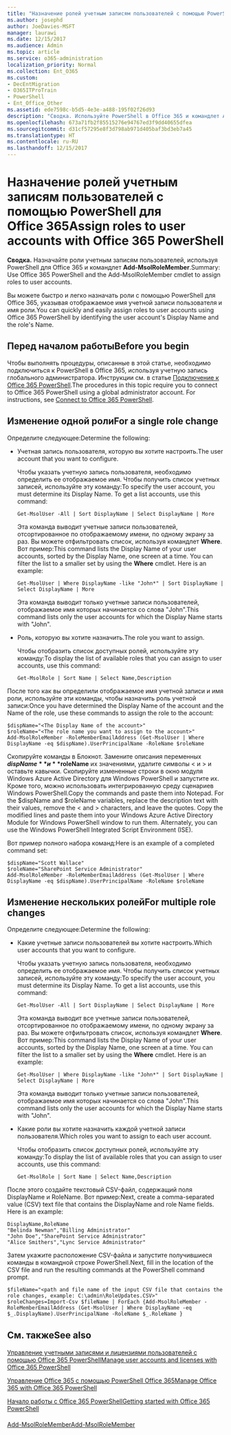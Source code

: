 ```yaml
---
title: "Назначение ролей учетным записям пользователей с помощью PowerShell для Office 365"
ms.author: josephd
author: JoeDavies-MSFT
manager: laurawi
ms.date: 12/15/2017
ms.audience: Admin
ms.topic: article
ms.service: o365-administration
localization_priority: Normal
ms.collection: Ent_O365
ms.custom:
- DecEntMigration
- O365ITProTrain
- PowerShell
- Ent_Office_Other
ms.assetid: ede7598c-b5d5-4e3e-a488-195f02f26d93
description: "Сводка. Используйте PowerShell в Office 365 и командлет Add-MsolRoleMember для назначения ролей учетным записям пользователей."
ms.openlocfilehash: 673a71fb2f85515276e94767ed3f9dd40655dfea
ms.sourcegitcommit: d31cf57295e8f3d798ab971d405baf3bd3eb7a45
ms.translationtype: HT
ms.contentlocale: ru-RU
ms.lasthandoff: 12/15/2017
---
```

# <a name="assign-roles-to-user-accounts-with-office-365-powershell"></a><span data-ttu-id="f13bb-103">Назначение ролей учетным записям пользователей с помощью PowerShell для Office 365</span><span class="sxs-lookup"><span data-stu-id="f13bb-103">Assign roles to user accounts with Office 365 PowerShell</span></span>

 <span data-ttu-id="f13bb-104">**Сводка.** Назначайте роли учетным записям пользователей, используя PowerShell для Office 365 и командлет **Add-MsolRoleMember**.</span><span class="sxs-lookup"><span data-stu-id="f13bb-104">Summary: Use Office 365 PowerShell and the Add-MsolRoleMember cmdlet to assign roles to user accounts.</span></span>
  
<span data-ttu-id="f13bb-105">Вы можете быстро и легко назначать роли с помощью PowerShell для Office 365, указывая отображаемое имя учетной записи пользователя и имя роли.</span><span class="sxs-lookup"><span data-stu-id="f13bb-105">You can quickly and easily assign roles to user accounts using Office 365 PowerShell by identifying the user account's Display Name and the role's Name.</span></span>
  
## <a name="before-you-begin"></a><span data-ttu-id="f13bb-106">Перед началом работы</span><span class="sxs-lookup"><span data-stu-id="f13bb-106">Before you begin</span></span>

<span data-ttu-id="f13bb-p101">Чтобы выполнять процедуры, описанные в этой статье, необходимо подключиться к PowerShell в Office 365, используя учетную запись глобального администратора. Инструкции см. в статье [Подключение к Office 365 PowerShell](connect-to-office-365-powershell.md).</span><span class="sxs-lookup"><span data-stu-id="f13bb-p101">The procedures in this topic require you to connect to Office 365 PowerShell using a global administrator account. For instructions, see [Connect to Office 365 PowerShell](connect-to-office-365-powershell.md).</span></span>
  
## <a name="for-a-single-role-change"></a><span data-ttu-id="f13bb-109">Изменение одной роли</span><span class="sxs-lookup"><span data-stu-id="f13bb-109">For a single role change</span></span>

<span data-ttu-id="f13bb-110">Определите следующее:</span><span class="sxs-lookup"><span data-stu-id="f13bb-110">Determine the following:</span></span>
  
- <span data-ttu-id="f13bb-111">Учетная запись пользователя, которую вы хотите настроить.</span><span class="sxs-lookup"><span data-stu-id="f13bb-111">The user account that you want to configure.</span></span>
    
    <span data-ttu-id="f13bb-p102">Чтобы указать учетную запись пользователя, необходимо определить ее отображаемое имя. Чтобы получить список учетных записей, используйте эту команду:</span><span class="sxs-lookup"><span data-stu-id="f13bb-p102">To specify the user account, you must determine its Display Name. To get a list accounts, use this command:</span></span>
    
  ```
  Get-MsolUser -All | Sort DisplayName | Select DisplayName | More
  ```

    <span data-ttu-id="f13bb-p103">Эта команда выводит учетные записи пользователей, отсортированное по отображаемому имени, по одному экрану за раз. Вы можете отфильтровать список, используя командлет **Where**. Вот пример:</span><span class="sxs-lookup"><span data-stu-id="f13bb-p103">This command lists the Display Name of your user accounts, sorted by the Display Name, one screen at a time. You can filter the list to a smaller set by using the **Where** cmdlet. Here is an example:</span></span>
    
  ```
  Get-MsolUser | Where DisplayName -like "John*" | Sort DisplayName | Select DisplayName | More
  ```

    <span data-ttu-id="f13bb-117">Эта команда выводит только учетные записи пользователей, отображаемое имя которых начинается со слова "John".</span><span class="sxs-lookup"><span data-stu-id="f13bb-117">This command lists only the user accounts for which the Display Name starts with "John".</span></span>
    
- <span data-ttu-id="f13bb-118">Роль, которую вы хотите назначить.</span><span class="sxs-lookup"><span data-stu-id="f13bb-118">The role you want to assign.</span></span>
    
    <span data-ttu-id="f13bb-119">Чтобы отобразить список доступных ролей, используйте эту команду:</span><span class="sxs-lookup"><span data-stu-id="f13bb-119">To display the list of available roles that you can assign to user accounts, use this command:</span></span>
    
  ```
  Get-MsolRole | Sort Name | Select Name,Description
  ```

<span data-ttu-id="f13bb-120">После того как вы определили отображаемое имя учетной записи и имя роли, используйте эти команды, чтобы назначить роль учетной записи:</span><span class="sxs-lookup"><span data-stu-id="f13bb-120">Once you have determined the Display Name of the account and the Name of the role, use these commands to assign the role to the account:</span></span>
  
```
$dispName="<The Display Name of the account>"
$roleName="<The role name you want to assign to the account>"
Add-MsolRoleMember -RoleMemberEmailAddress (Get-MsolUser | Where DisplayName -eq $dispName).UserPrincipalName -RoleName $roleName
```

<span data-ttu-id="f13bb-p104">Скопируйте команды в Блокнот. Замените описания переменных **$dispName** и **$roleName** их значениями, удалите символы \< и > и оставьте кавычки. Скопируйте измененные строки в окно модуля Windows Azure Active Directory для Windows PowerShell и запустите их. Кроме того, можно использовать интегрированную среду сценариев Windows PowerShell.</span><span class="sxs-lookup"><span data-stu-id="f13bb-p104">Copy the commands and paste them into Notepad. For the $dispName and $roleName variables, replace the description text with their values, remove the < and > characters, and leave the quotes. Copy the modified lines and paste them into your Windows Azure Active Directory Module for Windows PowerShell window to run them. Alternately, you can use the Windows PowerShell Integrated Script Environment (ISE).</span></span>
  
<span data-ttu-id="f13bb-125">Вот пример полного набора команд:</span><span class="sxs-lookup"><span data-stu-id="f13bb-125">Here is an example of a completed command set:</span></span>
  
```
$dispName="Scott Wallace"
$roleName="SharePoint Service Administrator"
Add-MsolRoleMember -RoleMemberEmailAddress (Get-MsolUser | Where DisplayName -eq $dispName).UserPrincipalName -RoleName $roleName
```

## <a name="for-multiple-role-changes"></a><span data-ttu-id="f13bb-126">Изменение нескольких ролей</span><span class="sxs-lookup"><span data-stu-id="f13bb-126">For multiple role changes</span></span>

<span data-ttu-id="f13bb-127">Определите следующее:</span><span class="sxs-lookup"><span data-stu-id="f13bb-127">Determine the following:</span></span>
  
- <span data-ttu-id="f13bb-128">Какие учетные записи пользователей вы хотите настроить.</span><span class="sxs-lookup"><span data-stu-id="f13bb-128">Which user accounts that you want to configure.</span></span>
    
    <span data-ttu-id="f13bb-p105">Чтобы указать учетную запись пользователя, необходимо определить ее отображаемое имя. Чтобы получить список учетных записей, используйте эту команду:</span><span class="sxs-lookup"><span data-stu-id="f13bb-p105">To specify the user account, you must determine its Display Name. To get a list accounts, use this command:</span></span>
    
  ```
  Get-MsolUser -All | Sort DisplayName | Select DisplayName | More
  ```

    <span data-ttu-id="f13bb-p106">Эта команда выводит все учетные записи пользователей, отсортированное по отображаемому имени, по одному экрану за раз. Вы можете отфильтровать список, используя командлет **Where**. Вот пример:</span><span class="sxs-lookup"><span data-stu-id="f13bb-p106">This command lists the Display Name of your user accounts, sorted by the Display Name, one screen at a time. You can filter the list to a smaller set by using the **Where** cmdlet. Here is an example:</span></span>
    
  ```
  Get-MsolUser | Where DisplayName -like "John*" | Sort DisplayName | Select DisplayName | More
  ```

    <span data-ttu-id="f13bb-134">Эта команда выводит только учетные записи пользователей, отображаемое имя которых начинается со слова "John".</span><span class="sxs-lookup"><span data-stu-id="f13bb-134">This command lists only the user accounts for which the Display Name starts with "John".</span></span>
    
- <span data-ttu-id="f13bb-135">Какие роли вы хотите назначить каждой учетной записи пользователя.</span><span class="sxs-lookup"><span data-stu-id="f13bb-135">Which roles you want to assign to each user account.</span></span>
    
    <span data-ttu-id="f13bb-136">Чтобы отобразить список доступных ролей, используйте эту команду:</span><span class="sxs-lookup"><span data-stu-id="f13bb-136">To display the list of available roles that you can assign to user accounts, use this command:</span></span>
    
  ```
  Get-MsolRole | Sort Name | Select Name,Description
  ```

<span data-ttu-id="f13bb-p107">После этого создайте текстовый CSV-файл, содержащий поля DisplayName и RoleName. Вот пример:</span><span class="sxs-lookup"><span data-stu-id="f13bb-p107">Next, create a comma-separated value (CSV) text file that contains the DisplayName and role Name fields. Here is an example:</span></span>
  
```
DisplayName,RoleName
"Belinda Newman","Billing Administrator"
"John Doe","SharePoint Service Administrator"
"Alice Smithers","Lync Service Administrator"
```

<span data-ttu-id="f13bb-139">Затем укажите расположение CSV-файла и запустите получившиеся команды в командной строке PowerShell.</span><span class="sxs-lookup"><span data-stu-id="f13bb-139">Next, fill in the location of the CSV file and run the resulting commands at the PowerShell command prompt.</span></span>
  
```
$fileName="<path and file name of the input CSV file that contains the role changes, example: C:\admin\RoleUpdates.CSV>"
$roleChanges=Import-Csv $fileName | ForEach {Add-MsolRoleMember -RoleMemberEmailAddress (Get-MsolUser | Where DisplayName -eq $_.DisplayName).UserPrincipalName -RoleName $_.RoleName }

```

## <a name="see-also"></a><span data-ttu-id="f13bb-140">См. также</span><span class="sxs-lookup"><span data-stu-id="f13bb-140">See also</span></span>

#### 

[<span data-ttu-id="f13bb-141">Управление учетными записями и лицензиями пользователей с помощью Office 365 PowerShell</span><span class="sxs-lookup"><span data-stu-id="f13bb-141">Manage user accounts and licenses with Office 365 PowerShell</span></span>](manage-user-accounts-and-licenses-with-office-365-powershell.md)
  
[<span data-ttu-id="f13bb-142">Управление Office 365 с помощью PowerShell Office 365</span><span class="sxs-lookup"><span data-stu-id="f13bb-142">Manage Office 365 with Office 365 PowerShell</span></span>](manage-office-365-with-office-365-powershell.md)
  
[<span data-ttu-id="f13bb-143">Начало работы с Office 365 PowerShell</span><span class="sxs-lookup"><span data-stu-id="f13bb-143">Getting started with Office 365 PowerShell</span></span>](getting-started-with-office-365-powershell.md)
#### 

[<span data-ttu-id="f13bb-144">Add-MsolRoleMember</span><span class="sxs-lookup"><span data-stu-id="f13bb-144">Add-MsolRoleMember</span></span>](https://msdn.microsoft.com/library/dn194120.aspx)

